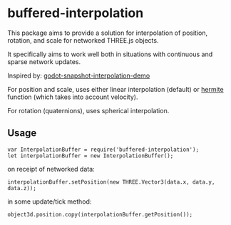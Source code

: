 # buffered-interpolation

This package aims to provide a solution for interpolation of position, rotation, and scale for networked THREE.js objects. 

It specifically aims to work well both in situations with continuous and sparse network updates. 

Inspired by: [godot-snapshot-interpolation-demo](https://github.com/empyreanx/godot-snapshot-interpolation-demo)

For position and scale, uses either linear interpolation (default) or [hermite](https://en.wikipedia.org/wiki/Hermite_interpolation) function (which takes into account velocity).

For rotation (quaternions), uses spherical interpolation.

## Usage

```
var InterpolationBuffer = require('buffered-interpolation');
let interpolationBuffer = new InterpolationBuffer();
```

on receipt of networked data:
```
interpolationBuffer.setPosition(new THREE.Vector3(data.x, data.y, data.z));
```

in some update/tick method: 
```
object3d.position.copy(interpolationBuffer.getPosition());
```